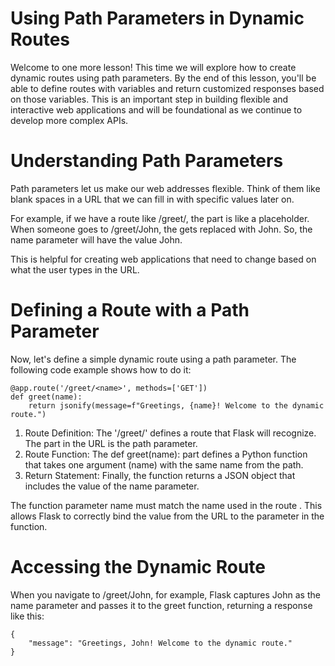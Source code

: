 # Using Path Parameters in Dynamic Routes

Welcome to one more lesson! This time we will explore how to create dynamic routes using path parameters. By the end of this lesson, you'll be able to define routes with variables and return customized responses based on those variables. This is an important step in building flexible and interactive web applications and will be foundational as we continue to develop more complex APIs.

# Understanding Path Parameters
Path parameters let us make our web addresses flexible. Think of them like blank spaces in a URL that we can fill in with specific values later on.

For example, if we have a route like /greet/<name>, the <name> part is like a placeholder. When someone goes to /greet/John, the <name> gets replaced with John. So, the name parameter will have the value John.

This is helpful for creating web applications that need to change based on what the user types in the URL.

# Defining a Route with a Path Parameter
Now, let's define a simple dynamic route using a path parameter. The following code example shows how to do it:

```
@app.route('/greet/<name>', methods=['GET'])
def greet(name):
    return jsonify(message=f"Greetings, {name}! Welcome to the dynamic route.")
```
1. Route Definition: The '/greet/<name>' defines a route that Flask will recognize. The <name> part in the URL is the path parameter.
2. Route Function: The def greet(name): part defines a Python function that takes one argument (name) with the same name from the path.
3. Return Statement: Finally, the function returns a JSON object that includes the value of the name parameter.

The function parameter name must match the name used in the route <name>. This allows Flask to correctly bind the value from the URL to the parameter in the function.


# Accessing the Dynamic Route
When you navigate to /greet/John, for example, Flask captures John as the name parameter and passes it to the greet function, returning a response like this:

```
{
    "message": "Greetings, John! Welcome to the dynamic route."
}
```